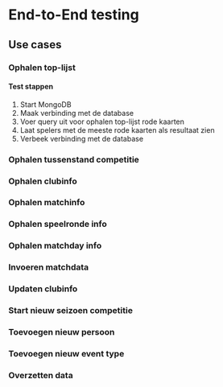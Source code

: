 # End-to-End testing

## Use cases

### Ophalen top-lijst

#### Test stappen

1. Start MongoDB
2. Maak verbinding met de database
3. Voer query uit voor ophalen top-lijst rode kaarten
4. Laat spelers met de meeste rode kaarten als resultaat zien
5. Verbeek verbinding met de database

### Ophalen tussenstand competitie

### Ophalen clubinfo

### Ophalen matchinfo

### Ophalen speelronde info

### Ophalen matchday info

### Invoeren matchdata

### Updaten clubinfo

### Start nieuw seizoen competitie

### Toevoegen nieuw persoon

### Toevoegen nieuw event type

### Overzetten data